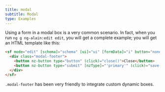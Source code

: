 ```yaml
---
title: modal
subtitle: Modal
type: Examples
---
```


Using a form in a modal box is a very common scenario. In fact, when you run `ng g ng-alain:edit edit`, you will get a complete example; you will get an HTML template like this:

```html
<sf mode="edit" [schema]="schema" [ui]="ui" [formData]="i" button="none">
  <div class="modal-footer">
    <button nz-button type="button" (click)="close()">Close</button>
    <button nz-button type="submit" [nzType]="'primary'" (click)="save(sf.value)" [disabled]="!sf.valid" [nzLoading]="http.loading">Save</button>
  </div>
</sf>
```

`.modal-footer` has been very friendly to integrate custom dynamic boxes.
